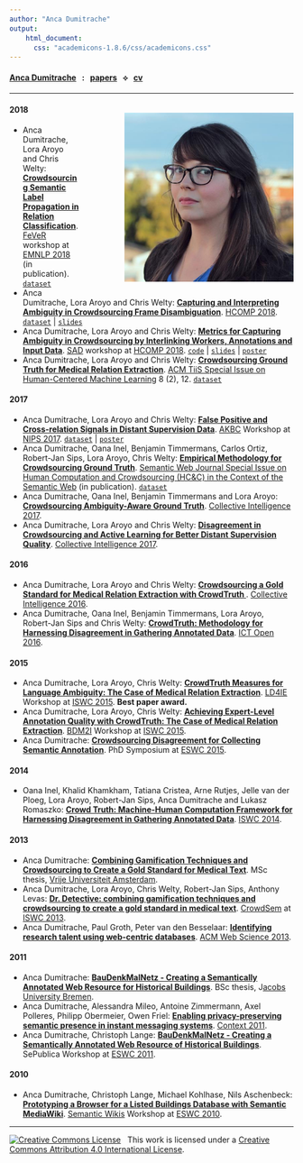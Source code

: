 ```yaml
---
author: "Anca Dumitrache"
output:
    html_document:
      css: "academicons-1.8.6/css/academicons.css"
---
```



<script src="https://use.fontawesome.com/4b6dfd67d9.js"></script>

#### [Anca Dumitrache](./) &nbsp; : &nbsp; [papers](papers)  &nbsp; &#10209; &nbsp;  [cv](cv)

***

<img src="anca.jpg" width="300" style="float: right; margin-left: 80px; margin-bottom: 20px; margin-top: 20px" />

#### 2018

* Anca Dumitrache, Lora Aroyo and Chris Welty: **[ Crowdsourcing Semantic Label Propagation in Relation Classification](https://arxiv.org/abs/1809.00537)**. [FeVeR](http://fever.ai/) workshop at [EMNLP 2018](http://emnlp2018.org/) (in publication). [```dataset```](https://github.com/CrowdTruth/Open-Domain-Relation-Extraction)
* Anca Dumitrache, Lora Aroyo and Chris Welty: **[Capturing and Interpreting Ambiguity in Crowdsourcing Frame Disambiguation](https://arxiv.org/abs/1805.00270)**. [HCOMP 2018](https://www.humancomputation.com/2018/). [```dataset```](https://github.com/CrowdTruth/FrameDisambiguation) | [```slides```](http://ancad.ro/presentations/HCOMP-2018-slides.pdf)
* Anca Dumitrache, Lora Aroyo and Chris Welty: **[Metrics for Capturing Ambiguity in Crowdsourcing by Interlinking Workers, Annotations and Input Data](https://arxiv.org/abs/1808.06080)**. [SAD](https://sadworkshop.wordpress.com/) workshop at [HCOMP 2018](https://www.humancomputation.com/2018/). [```code```](https://github.com/CrowdTruth/CrowdTruth-core) | [```slides```](http://ancad.ro/presentations/SAD-2018-slides.pdf) | [```poster```](http://ancad.ro/presentations/SAD-2018-poster.png)
* Anca Dumitrache, Lora Aroyo and Chris Welty: **[Crowdsourcing Ground Truth for Medical Relation Extraction](https://arxiv.org/abs/1701.02185)**. [ACM TiiS Special Issue on Human-Centered Machine Learning](http://hcml2016.goldsmithsdigital.com/acm-tiis-special-issue/) 8 (2), 12. [```dataset```](https://github.com/CrowdTruth/Medical-Relation-Extraction)


#### 2017

* Anca Dumitrache, Lora Aroyo and Chris Welty: **[False Positive and Cross-relation Signals in Distant Supervision Data](https://arxiv.org/abs/1711.05186)**. [AKBC](http://www.akbc.ws/) Workshop at [NIPS 2017](http://nips.cc/). [```dataset```](https://github.com/CrowdTruth/Open-Domain-Relation-Extraction) | [```poster```](http://ancad.ro/presentations/AKBC-2017-poster.pdf)
* Anca Dumitrache, Oana Inel, Benjamin Timmermans, Carlos Ortiz, Robert-Jan Sips, Lora Aroyo, Chris Welty: **[Empirical Methodology for Crowdsourcing Ground Truth](http://www.semantic-web-journal.net/system/files/swj1569.pdf)**. [Semantic Web Journal Special Issue on Human Computation and Crowdsourcing (HC&C) in the Context of the Semantic Web](https://arxiv.org/abs/1809.08888) (in publication). [```dataset```](https://github.com/CrowdTruth/Cross-Task-Majority-Vote-Eval)
* Anca Dumitrache, Oana Inel, Benjamin Timmermans and Lora Aroyo: **[Crowdsourcing Ambiguity-Aware Ground Truth](http://crowdtruth.org/wp-content/uploads/2017/03/collint17-crowdtruth-maj.pdf)**. [Collective Intelligence 2017](http://collectiveintelligenceconference.org/).
* Anca Dumitrache, Lora Aroyo and Chris Welty: **[Disagreement in Crowdsourcing and Active Learning for Better Distant Supervision Quality](http://crowdtruth.org/wp-content/uploads/2017/03/collint17-open-domain.pdf)**. [Collective Intelligence 2017](http://collectiveintelligenceconference.org/).

#### 2016

* Anca Dumitrache, Lora Aroyo and Chris Welty: **[Crowdsourcing a Gold Standard for Medical Relation Extraction with CrowdTruth ](https://research.google.com/pubs/pub45378.html)**. [Collective Intelligence 2016](https://sites.google.com/a/stern.nyu.edu/collective-intelligence-conference/).
* Anca Dumitrache, Oana Inel, Benjamin Timmermans, Lora Aroyo, Robert-Jan Sips and Chris Welty: **[CrowdTruth: Methodology for Harnessing Disagreement in Gathering Annotated Data](http://data.crowdtruth.org/CrowdTruth-ict-open-2016.pdf)**. [ICT Open 2016](http://ictopen.nl/).

#### 2015

* Anca Dumitrache, Lora Aroyo, Chris Welty: **[CrowdTruth Measures for Language Ambiguity: The Case of Medical Relation Extraction](http://ceur-ws.org/Vol-1467/LD4IE2015_Dumitrache.pdf)**. [LD4IE](http://oak.dcs.shef.ac.uk/ld4ie2015/LD4IE2015/Overview.html) Workshop at [ISWC 2015](http://iswc2015.semanticweb.org/). **Best paper award.**
* Anca Dumitrache, Lora Aroyo, Chris Welty: **[Achieving Expert-Level Annotation Quality with CrowdTruth: The Case of Medical Relation Extraction](http://ceur-ws.org/Vol-1428/BDM2I_2015_paper_3.pdf)**. [BDM2I](https://sbmi.uth.edu/ontology/bdm2i.htm) Workshop at [ISWC 2015](http://iswc2015.semanticweb.org/).
* Anca Dumitrache: **[Crowdsourcing Disagreement for Collecting Semantic Annotation](http://link.springer.com/chapter/10.1007/978-3-319-18818-8_43)**. PhD Symposium at [ESWC 2015](http://2015.eswc-conferences.org/).

#### 2014

* Oana Inel, Khalid Khamkham, Tatiana Cristea, Arne Rutjes, Jelle van der Ploeg, Lora Aroyo, Robert-Jan Sips, Anca Dumitrache and Lukasz Romaszko: **[Crowd Truth: Machine-Human Computation Framework for Harnessing Disagreement in Gathering Annotated Data](http://link.springer.com/chapter/10.1007/978-3-319-11915-1_31)**. [ISWC 2014](http://iswc2014.semanticweb.org/).

#### 2013

* Anca Dumitrache: **[Combining Gamification Techniques and Crowdsourcing to Create a Gold Standard for Medical Text](http://wiki.cs.vu.nl/mp/images/d/d9/AD_MScThesis.pdf)**. MSc thesis, [Vrije Universiteit Amsterdam](http://few.vu.nl/).
* Anca Dumitrache, Lora Aroyo, Chris Welty, Robert-Jan Sips, Anthony Levas: **[Dr. Detective: combining gamification techniques and crowdsourcing to create a gold standard in medical text](http://ceur-ws.org/Vol-1030/paper-02.pdf)**. [CrowdSem](https://crowdsem.wordpress.com/) at [ISWC 2013](http://iswc2013.semanticweb.org/).
* Anca Dumitrache, Paul Groth, Peter van den Besselaar: **[Identifying research talent using web-centric databases](http://dl.acm.org/citation.cfm?id=2464507)**. [ACM Web Science 2013](http://www.websci13.org/).

#### 2011

* Anca Dumitrache: **[BauDenkMalNetz - Creating a Semantically Annotated Web Resource for Historical Buildings](https://svn.eecs.jacobs-university.de/svn/eecs/archive/bsc-2011/adumitrache.pdf)**. BSc thesis, J[acobs University Bremen](http://www.jacobs-university.de/).
* Anca Dumitrache, Alessandra Mileo, Antoine Zimmermann, Axel Polleres, Philipp Obermeier, Owen Friel: **[Enabling privacy-preserving semantic presence in instant messaging systems](http://link.springer.com/chapter/10.1007/978-3-642-24279-3_9)**. [Context 2011](http://context-11.teco.edu/).
* Anca Dumitrache, Christoph Lange: **[BauDenkMalNetz - Creating a Semantically Annotated Web Resource of Historical Buildings](https://pdfs.semanticscholar.org/0090/13ac33329bc3a23ce9addb1460c07790ed0f.pdf)**. SePublica Workshop at [ESWC 2011](http://www.eswc2011.org/).

#### 2010

* Anca Dumitrache, Christoph Lange, Michael Kohlhase, Nils Aschenbeck: **[Prototyping a Browser for a Listed Buildings Database with Semantic MediaWiki](https://pdfs.semanticscholar.org/627e/615d6a97262458eac4aed4f32213cba380a1.pdf)**. [Semantic Wikis](http://data.semanticweb.org/workshop/semwiki/2010/html) Workshop at [ESWC 2010](http://www.eswc2010.org/).

***

<a rel="license" href="http://creativecommons.org/licenses/by/4.0/"><img alt="Creative Commons License" style="border-width:0" src="https://i.creativecommons.org/l/by/4.0/80x15.png" /></a> &nbsp; This work is licensed under a <a rel="license" href="http://creativecommons.org/licenses/by/4.0/">Creative Commons Attribution 4.0 International License</a>.
